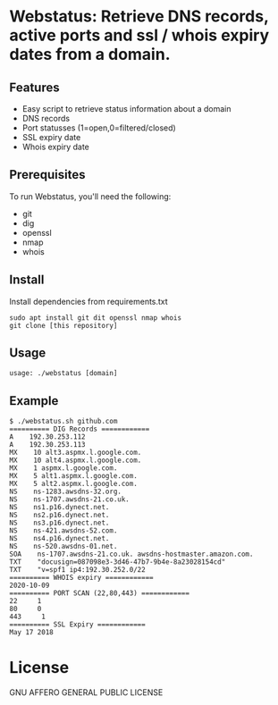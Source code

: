 # Webstatus: Retrieve DNS records, active ports and ssl / whois expiry dates from a domain. 

## Features
- Easy script to retrieve status information about a domain
- DNS records
- Port statusses (1=open,0=filtered/closed)
- SSL expiry date
- Whois expiry date

## Prerequisites
To run Webstatus, you'll need the following:
- git
- dig
- openssl
- nmap
- whois

## Install 
Install dependencies from requirements.txt
```
sudo apt install git dit openssl nmap whois
git clone [this repository]
```

##  Usage
```
usage: ./webstatus [domain]
```

##  Example
```
$ ./webstatus.sh github.com
========== DIG Records ============
A    192.30.253.112 
A    192.30.253.113 
MX    10 alt3.aspmx.l.google.com.
MX    10 alt4.aspmx.l.google.com.
MX    1 aspmx.l.google.com.
MX    5 alt1.aspmx.l.google.com.
MX    5 alt2.aspmx.l.google.com.
NS    ns-1283.awsdns-32.org. 
NS    ns-1707.awsdns-21.co.uk. 
NS    ns1.p16.dynect.net. 
NS    ns2.p16.dynect.net. 
NS    ns3.p16.dynect.net. 
NS    ns-421.awsdns-52.com. 
NS    ns4.p16.dynect.net. 
NS    ns-520.awsdns-01.net. 
SOA    ns-1707.awsdns-21.co.uk. awsdns-hostmaster.amazon.com.
TXT    "docusign=087098e3-3d46-47b7-9b4e-8a23028154cd" 
TXT    "v=spf1 ip4:192.30.252.0/22
========== WHOIS expiry ============
2020-10-09
========== PORT SCAN (22,80,443) ============
22     1
80     0
443     1
========== SSL Expiry ============
May 17 2018
```

# License
GNU AFFERO GENERAL PUBLIC LICENSE
